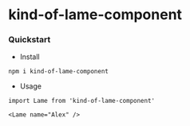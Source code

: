 # kind-of-lame-component

### Quickstart

* Install

```
npm i kind-of-lame-component
```

* Usage

```
import Lame from 'kind-of-lame-component'

<Lame name="Alex" />
```

